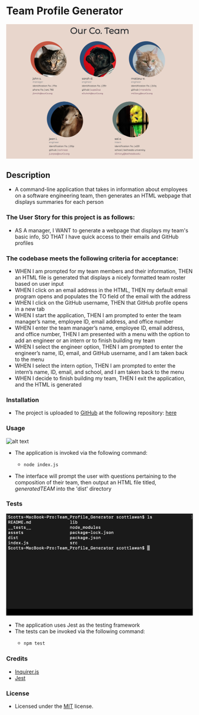 # Team Profile Generator
![alt text](assets/images/screenshot.png)

## Description
- A command-line application that takes in information about employees on a software engineering team, then generates an HTML webpage that displays summaries for each person

### The User Story for this project is as follows:
- AS A manager, I WANT to generate a webpage that displays my team's basic info, SO THAT I have quick access to their emails and GitHub profiles

### The codebase meets the following criteria for acceptance:
- WHEN I am prompted for my team members and their information, THEN an HTML file is generated that displays a nicely formatted team roster based on user input
- WHEN I click on an email address in the HTML, THEN my default email program opens and populates the TO field of the email with the address
- WHEN I click on the GitHub username, THEN that GitHub profile opens in a new tab
- WHEN I start the application, THEN I am prompted to enter the team manager’s name, employee ID, email address, and office number
- WHEN I enter the team manager’s name, employee ID, email address, and office number, THEN I am presented with a menu with the option to add an engineer or an intern or to finish building my team
- WHEN I select the engineer option, THEN I am prompted to enter the engineer’s name, ID, email, and GitHub username, and I am taken back to the menu
- WHEN I select the intern option, THEN I am prompted to enter the intern’s name, ID, email, and school, and I am taken back to the menu
- WHEN I decide to finish building my team, THEN I exit the application, and the HTML is generated

### Installation
- The project is uploaded to [GitHub](https://github.com/) at the following repository: [here](https://github.com/sourslaw/Team_Profile_Generator)

### Usage
![alt text](assets/images/screenshot_usage.gif)

- The application is invoked via the following command:  
	-	```bash
		node index.js
		```
- The interface will prompt the user with questions pertaining to the composition of their team, then output an HTML file titled, *generatedTEAM* into the 'dist' directory

### Tests
![alt text](assets/images/screenshot_test.gif)

- The application uses Jest as the testing framework
- The tests can be invoked via the following command:  
	-	```bash
		npm test
		```

### Credits
- [Inquirer.js](https://www.npmjs.com/package/inquirer)
- [Jest](https://jestjs.io/)

### License
- Licensed under the [MIT](https://opensource.org/licenses/mit-license.php) license.